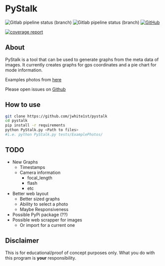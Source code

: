 # PyStalk

![Gitlab pipeline status (branch)](https://img.shields.io/gitlab/pipeline/jwhite1st/pystalk/master?label=Master%20Build&style=flat-plastic) ![Gitlab pipeline status (branch)](https://img.shields.io/gitlab/pipeline/jwhite1st/pystalk/develop?label=Develop%20Build&style=flat-plastic)
[![GitHub](https://img.shields.io/github/license/jwhite1st/pystalk?style=plastic)](https://github.com/jwhite1st/PyStalk/blob/master/LICENSE)

[![coverage report](https://gitlab.com/jwhite1st/pystalk/badges/develop/coverage.svg)](https://gitlab.com/jwhite1st/pystalk/commits/develop)

## About

PyStalk is a tool that can be used to generate graphs from the meta data of images. It currently creates graphs for gps coordinates and a pie chart for mode information.

Examples photos from [here](https://github.com/ianare/exif-samples/tree/master/jpg/gps)

Please open issues on [Github](https://github.com/jwhite1st/PyStalk/issues)

## How to use

```bash
git clone https://github.com/jwhite1st/pystalk
cd pystalk
pip install -r requirements
python PyStalk.py <Path to files>
#i.e. python PyStalk.py tests/ExamplePhotos/
```

## TODO

- New Graphs
  - Timestamps
  - Camera information
    - focal_length
    - flash
    - etc
- Better web layout
  - Better sized graphs
  - Ability to select a photo
  - Maybe Responsiveness
- Possible PyPi package (??)
- Possible web scrapper for images
  - Or import for a current one

## Disclaimer

This is for educational/proof of concept purposes only. What you do with this program is **your** responsibility.
